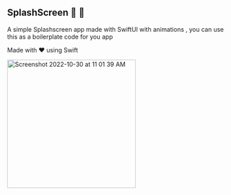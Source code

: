 ## SplashScreen :tada: :rocket:
A simple Splashscreen app made with SwiftUI with animations , you can use 
this as a boilerplate code for you app

Made with ❤️ using Swift

<img width="298" alt="Screenshot 2022-10-30 at 11 01 39 AM" src="https://user-images.githubusercontent.com/40532869/198864093-4d274da9-a042-4c8a-bcd4-ff23a5c338a9.png">
